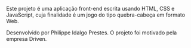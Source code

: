 Este projeto é uma aplicação front-end escrita usando HTML, CSS e JavaScript, cuja finalidade é um jogo do tipo quebra-cabeça em formato Web.

Desenvolvido por Philippe Idalgo Prestes.
O projeto foi motivado pela empresa Driven.
